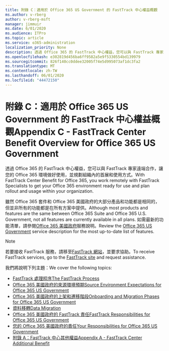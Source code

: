 ```yaml
---
title: 附錄 C：適用於 Office 365 US Government 的 FastTrack 中心權益概觀
ms.author: v-rberg
author: v-rberg-msft
manager: jimmuir
ms.date: 6/01/2020
ms.audience: ITPro
ms.topic: article
ms.service: o365-administration
localization_priority: None
description: 透過 Office 365 的 FastTrack 中心權益，您可以與 FastTrack 專家遠端合作，讓您的 Office 365 環境做好使用，並規劃組織內的首展和使用方式。
ms.openlocfilehash: e302819d456ba6ff9582a5e9f5330554bd139979
ms.sourcegitcommit: 826f140cc0ddee32005f74e5d995073af1dc3fa2
ms.translationtype: MT
ms.contentlocale: zh-TW
ms.lasthandoff: 06/01/2020
ms.locfileid: "44472150"
---
```

# <a name="appendix-c---fasttrack-center-benefit-overview-for-office-365-us-government"></a><span data-ttu-id="05ffd-103">附錄 C：適用於 Office 365 US Government 的 FastTrack 中心權益概觀</span><span class="sxs-lookup"><span data-stu-id="05ffd-103">Appendix C - FastTrack Center Benefit Overview for Office 365 US Government</span></span>

<span data-ttu-id="05ffd-104">透過 Office 365 的 FastTrack 中心權益，您可以與 FastTrack 專家遠端合作，讓您的 Office 365 環境做好使用，並規劃組織內的首展和使用方式。</span><span class="sxs-lookup"><span data-stu-id="05ffd-104">With FastTrack Center Benefit for Office 365, you work remotely with FastTrack Specialists to get your Office 365 environment ready for use and plan rollout and usage within your organization.</span></span> 
  
<span data-ttu-id="05ffd-105">雖然 Office 365 套件和 Office 365 美國政府的大部分產品和功能都是相同的，但並非所有的功能都是在所有方案中提供。</span><span class="sxs-lookup"><span data-stu-id="05ffd-105">Although most products and features are the same between Office 365 Suite and Office 365 U.S. Government, not all features are currently available in all plans.</span></span> <span data-ttu-id="05ffd-106">如需最新的功能清單，請參閱[Office 365 美國政府](https://aka.ms/aboutgovcloud)服務說明。</span><span class="sxs-lookup"><span data-stu-id="05ffd-106">Review the [Office 365 US Government](https://aka.ms/aboutgovcloud) service description for the most up-to-date list of features.</span></span>

> [!NOTE]
> <span data-ttu-id="05ffd-107">若要接收 FastTrack 服務，請移至[FastTrack 網站](https://go.microsoft.com/fwlink/?linkid=780698)，並要求協助。</span><span class="sxs-lookup"><span data-stu-id="05ffd-107">To receive FastTrack services, go to the [FastTrack site](https://go.microsoft.com/fwlink/?linkid=780698) and request assistance.</span></span>  

<span data-ttu-id="05ffd-108">我們將說明下列主題：</span><span class="sxs-lookup"><span data-stu-id="05ffd-108">We cover the following topics:</span></span>
- [<span data-ttu-id="05ffd-109">FastTrack 處理程序</span><span class="sxs-lookup"><span data-stu-id="05ffd-109">The FastTrack Process</span></span>](O365-fasttrack-process.md) 
- [<span data-ttu-id="05ffd-110">Office 365 美國政府的來源環境預期</span><span class="sxs-lookup"><span data-stu-id="05ffd-110">Source Environment Expectations for Office 365 US Government</span></span>](US-Gov-appendix-source-environment-expectations.md)   
- [<span data-ttu-id="05ffd-111">Office 365 美國政府的上架和遷移階段</span><span class="sxs-lookup"><span data-stu-id="05ffd-111">Onboarding and Migration Phases for Office 365 US Government</span></span>](US-Gov-appendix-onboarding-and-migration.md)
- [<span data-ttu-id="05ffd-112">資料移轉</span><span class="sxs-lookup"><span data-stu-id="05ffd-112">Data Migration</span></span>](O365-data-migration.md)    
- [<span data-ttu-id="05ffd-113">Office 365 美國政府的 FastTrack 責任</span><span class="sxs-lookup"><span data-stu-id="05ffd-113">FastTrack Responsibilities for Office 365 US Government</span></span>](US-Gov-appendix-fasttrack-responsibilities.md)   
- [<span data-ttu-id="05ffd-114">您的 Office 365 美國政府的責任</span><span class="sxs-lookup"><span data-stu-id="05ffd-114">Your Responsibilities for Office 365 US Government</span></span>](US-Gov-appendix-your-responsibilities.md)    
- [<span data-ttu-id="05ffd-115">附錄 A：FastTrack 中心其他權益</span><span class="sxs-lookup"><span data-stu-id="05ffd-115">Appendix A - FastTrack Center Additional Benefit</span></span>](O365-fasttrack-additional-benefits.md)
